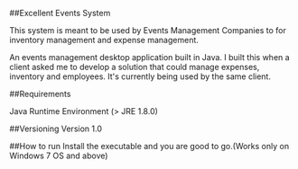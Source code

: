 ##Excellent Events System

This system is meant to be used by Events Management Companies to for inventory management and expense management.

An events management desktop application built in Java. I built this when a client asked me to develop a solution that could manage expenses, inventory and employees. It's currently being used by the same client.

##Requirements 

Java Runtime Environment (> JRE 1.8.0)

##Versioning
Version 1.0

##How to run
Install the executable and you are good to go.(Works only on Windows 7 OS and above)


